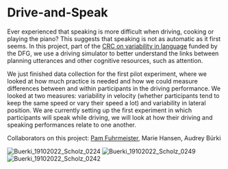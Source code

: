 # Drive-and-Speak

Ever experienced that speaking is more difficult when driving, cooking or playing the piano? 
This suggests that speaking is not as automatic as it first seems. In this project, part of the [CRC on variability in language](https://www.sfb1287.uni-potsdam.de/en/overview/) funded by the DFG, we use a driving simulator to better understand the links between planning utterances and other cognitive resources, such as attention. 

We just finished data collection for the first pilot experiment, where we looked at how much practice is needed and how we could measure differences between and within participants in the driving performance. We looked at two measures: variability in velocity (whether participants tend to keep the same speed or vary their speed a lot) and variability in lateral position. We are currently setting up the first experiment in which participants will speak while driving, we will look at how their driving and speaking performances relate to one another. 

Collaborators on this project: [Pam Fuhrmeister](https://pamfuhrmeister.github.io/), Marie Hansen, Audrey Bürki

![Buerki_19102022_Scholz_0224](https://user-images.githubusercontent.com/28299451/225571727-3c68ccf6-6de0-4108-a318-be731f5826cc.jpg)
![Buerki_19102022_Scholz_0249](https://user-images.githubusercontent.com/28299451/225571806-3433ec36-c761-4feb-ae1d-aeb81c4bac6b.jpg)
![Buerki_19102022_Scholz_0242](https://user-images.githubusercontent.com/28299451/225572214-43175a07-e786-483c-910a-9274c0c8e810.jpg)



